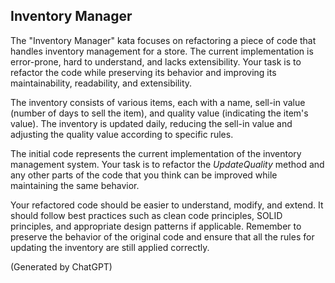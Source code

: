 ## Inventory Manager

The "Inventory Manager" kata focuses on refactoring a piece of code that handles inventory management for a store. The current implementation is error-prone, hard to understand, and lacks extensibility. Your task is to refactor the code while preserving its behavior and improving its maintainability, readability, and extensibility.

The inventory consists of various items, each with a name, sell-in value (number of days to sell the item), and quality value (indicating the item's value). The inventory is updated daily, reducing the sell-in value and adjusting the quality value according to specific rules.

The initial code represents the current implementation of the inventory management system. Your task is to refactor the _UpdateQuality_ method and any other parts of the code that you think can be improved while maintaining the same behavior.

Your refactored code should be easier to understand, modify, and extend. It should follow best practices such as clean code principles, SOLID principles, and appropriate design patterns if applicable. Remember to preserve the behavior of the original code and ensure that all the rules for updating the inventory are still applied correctly.

(Generated by ChatGPT)

